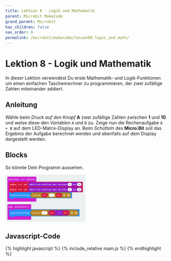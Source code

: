 ```yaml
---
title: Lektion 8 - Logik und Mathematik
parent: Microbit MakeCode
grand_parent: Microbit
has_children: false
nav_order: 9
permalink: /microbit/makecode/lesson08_logic_and_math/
---
```


# Lektion 8 - Logik und Mathematik

In dieser Lektion verwendest Du erste Mathematik- und Logik-Funktionen um einen einfachen Taschenrechner zu programmieren, der zwei zufällige Zahlen miteinander addiert. 

## Anleitung

Wähle beim _Druck auf den Knopf_ __A__ zwei zufällige Zahlen zwischen __1__ und __10__ und weise diese den _Variablen_ `A` und `B` zu. Zeige nun die Rechenaufgabe `A + B` auf dem LED-Matrix-Display an.
Beim _Schütteln_ des __Micro:Bit__ soll das Ergebnis der Aufgabe berechnet werden und ebenfalls auf dem Display dargestellt werden.

## Blocks

So könnte Dein Programm aussehen.

<img src="./screenshot.png" width="250px"/>

## Javascript-Code

{% highlight javascript %}
    {% include_relative main.js %}
{% endhighlight %}
